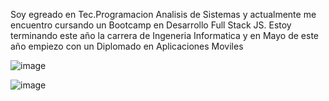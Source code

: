 Soy egreado en Tec.Programacion Analisis de Sistemas y actualmente me encuentro cursando un Bootcamp en Desarrollo Full Stack JS. Estoy terminando este año la carrera de Ingeneria Informatica y en Mayo de este año empiezo con un Diplomado en Aplicaciones Moviles 

![image](https://user-images.githubusercontent.com/52941656/217722124-dedc76e9-c5e6-404b-988f-43b997700a84.png)


![image](https://user-images.githubusercontent.com/52941656/217721065-7308f5e2-a6bd-4de6-aa1a-16287b16f1ef.png)

